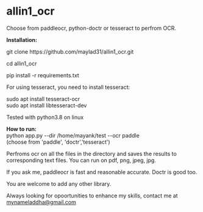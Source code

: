 # allin1_ocr
Choose from paddleocr, python-doctr or tesseract to perfrom OCR.

**Installation:**</br>

git clone https://<i></i>github.com/maylad31/allin1_ocr.git </br>

cd allin1_ocr</br>

pip install -r requirements.txt

For using tesseract, you need to install tesseract:

sudo apt install tesseract-ocr</br>
sudo apt install libtesseract-dev</br>

Tested with python3.8 on linux


**How to run:**</br>
python app.py --dir /home/mayank/test --ocr paddle </br>   (choose from 'paddle', 'doctr','tesseract') </br>

Perfroms ocr on all the files in the directory and saves the results to corresponding text files. You can run on pdf, png, jpeg, jpg.

If you ask me, paddleocr is fast and reasonable accurate. Doctr is good too.

You are welcome to add any other library.</br>

Always looking for opoortunities to enhance my skills, contact me at mynameladdha@gmail.com







